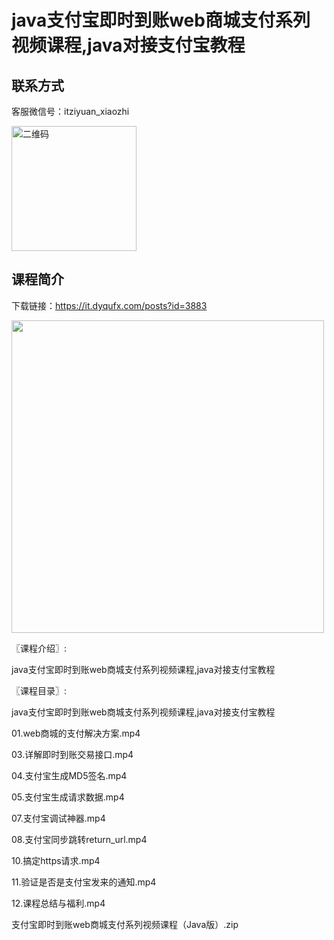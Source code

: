 # java支付宝即时到账web商城支付系列视频课程,java对接支付宝教程

## 联系方式

客服微信号：itziyuan_xiaozhi

<img src="https://ziyuanyun.oss-cn-guangzhou.aliyuncs.com/common/20240614073449/666b82192834a.jpg" width="200" height="200" alt="二维码">

## 课程简介

下载链接：https://it.dyqufx.com/posts?id=3883

<img src="https://ziyuanyun.oss-cn-guangzhou.aliyuncs.com/yun/20240515185406/6644944e00d51.jpg" width="500" alt="">

  〖课程介绍〗:

 java支付宝即时到账web商城支付系列视频课程,java对接支付宝教程

 〖课程目录〗:

  

 java支付宝即时到账web商城支付系列视频课程,java对接支付宝教程



 01.web商城的支付解决方案.mp4

 03.详解即时到账交易接口.mp4

 04.支付宝生成MD5签名.mp4

 05.支付宝生成请求数据.mp4

 07.支付宝调试神器.mp4

 08.支付宝同步跳转return_url.mp4

 10.搞定https请求.mp4

 11.验证是否是支付宝发来的通知.mp4

 12.课程总结与福利.mp4

 支付宝即时到账web商城支付系列视频课程（Java版）.zip 

  